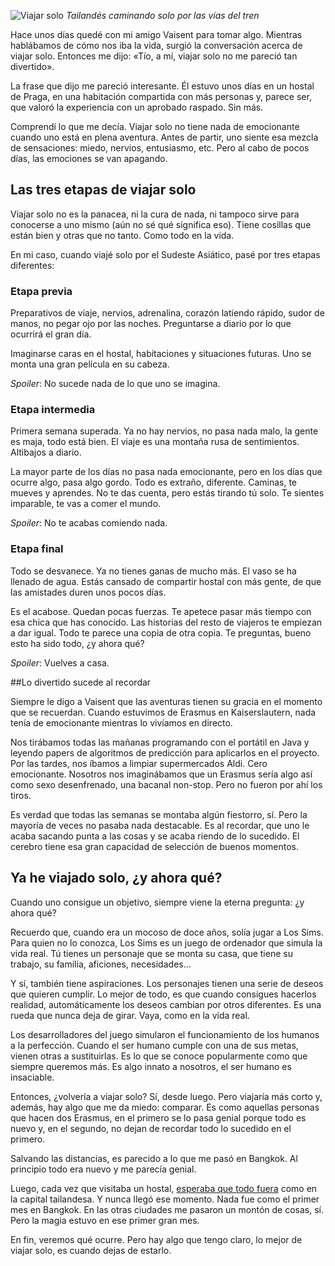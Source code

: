 ![Viajar solo](https://lh3.googleusercontent.com/2FXqezV0-6CNioT-i7Kldm9c9FMLY6RUYA7KNE9QP0vbvKDK-uSEyHlwA0bD9IL1bZqTN8cNBlTWEUSDWsg_9MZ46WQ9N-edCdPYXQA1KuTOLy9hd9S_u9NxfssWAxaIVWle1hKz_SzBB2U5TIGPDgyrKlBsFMuWUIoRX4CFrqB5ADqRZzYR98wRrP8qA9LLNgE9repQ8iOw4I_LU58REPM6QU_C9ku2HLDxP9B8JRKNUvmGe99gEgmIUdG7na41IBGLdwxxuLqPdecH3E1O3stLlXWZ2_ElDAbmu_A0odT0yYjLgRkJFqhUtCtm7rnjMtGy1MrSj2NoZi71ou_8WLBfvzN2GdLPGJPuf0jTRf9QQhrb6VIm-5cDi5gDgLBhoHe2Qdny3cZduZt1Sr44lCRXOnumm-3Fg_Uri0zB0hPQfttv6onTcvup21b-0sSSyvuOJ7Ox2g9MBOBmkkbRPNYyTEjePKuIOnW9BONkGgKm_QIr200NVJQnGytfRlvf_OCzFGDfKJXYFQ9fqjZBaDoXzCIqKCcVCNZN505PFUuxsQ-swsbk-CPYaFKqHq6_vWWyDJzn6oB1exAB8xsbcjp7cb3PodwNjQ9FYHojxxuMxseCQX3Bo5nIfWFZDnsM2jU0TfjEnyFcJWvVOoJB7xZggqVjnZKPLIIMwwrrP-4-F20=w800-no)
*Tailandés caminando solo por las vías del tren*

Hace unos días quedé con mi amigo Vaisent para tomar algo. Mientras hablábamos de cómo nos iba la vida, surgió la conversación acerca de viajar solo. Entonces me dijo: «Tío, a mí, viajar solo no me pareció tan divertido».

La frase que dijo me pareció interesante. Él estuvo unos días en un hostal de Praga, en una habitación compartida con más personas y, parece ser, que valoró la experiencia con un aprobado raspado. Sin más.

Comprendí lo que me decía. Viajar solo no tiene nada de emocionante cuando uno está en plena aventura. Antes de partir, uno siente esa mezcla de sensaciones: miedo, nervios, entusiasmo, etc. Pero al cabo de pocos días, las emociones se van apagando.

## Las tres etapas de viajar solo

Viajar solo no es la panacea, ni la cura de nada, ni tampoco sirve para conocerse a uno mismo (aún no sé qué significa eso). Tiene cosillas que están bien y otras que no tanto. Como todo en la vida.

En mi caso, cuando viajé solo por el Sudeste Asiático, pasé por tres etapas diferentes:

### Etapa previa

Preparativos de viaje, nervios, adrenalina, corazón latiendo rápido, sudor de manos, no pegar ojo por las noches. Preguntarse a diario por lo que ocurrirá el gran día.

Imaginarse caras en el hostal, habitaciones y situaciones futuras. Uno se monta una gran película en su cabeza.

*Spoiler*: No sucede nada de lo que uno se imagina.

### Etapa intermedia

Primera semana superada. Ya no hay nervios, no pasa nada malo, la gente es maja, todo está bien. El viaje es una montaña rusa de sentimientos. Altibajos a diario.

La mayor parte de los días no pasa nada emocionante, pero en los días que ocurre algo, pasa algo gordo. Todo es extraño, diferente. Caminas, te mueves y aprendes. No te das cuenta, pero estás tirando tú solo. Te sientes imparable, te vas a comer el mundo.

*Spoiler*: No te acabas comiendo nada.

### Etapa final

Todo se desvanece. Ya no tienes ganas de mucho más. El vaso se ha llenado de agua. Estás cansado de compartir hostal con más gente, de que las amistades duren unos pocos días.

Es el acabose. Quedan pocas fuerzas. Te apetece pasar más tiempo con esa chica que has conocido. Las historias del resto de viajeros te empiezan a dar igual. Todo te parece una copia de otra copia. Te preguntas, bueno esto ha sido todo, ¿y ahora qué?

*Spoiler*: Vuelves a casa.

##Lo divertido sucede al recordar

Siempre le digo a Vaisent que las aventuras tienen su gracia en el momento que se recuerdan. Cuando estuvimos de Erasmus en Kaiserslautern, nada tenía de emocionante mientras lo vivíamos en directo.

Nos tirábamos todas las mañanas programando con el portátil en Java y leyendo papers de algoritmos de predicción para aplicarlos en el proyecto. Por las tardes, nos íbamos a limpiar supermercados Aldi. Cero emocionante. Nosotros nos imaginábamos que un Erasmus sería algo así como sexo desenfrenado, una bacanal non-stop. Pero no fueron por ahí los tiros.

Es verdad que todas las semanas se montaba algún fiestorro, sí. Pero la mayoría de veces no pasaba nada destacable. Es al recordar, que uno le acaba sacando punta a las cosas y se acaba riendo de lo sucedido. El cerebro tiene esa gran capacidad de selección de buenos momentos.

## Ya he viajado solo, ¿y ahora qué?

Cuando uno consigue un objetivo, siempre viene la eterna pregunta: ¿y ahora qué?

Recuerdo que, cuando era un mocoso de doce años, solía jugar a Los Sims. Para quien no lo conozca, Los Sims es un juego de ordenador que simula la vida real. Tú tienes un personaje que se monta su casa, que tiene su trabajo, su familia, aficiones, necesidades...

Y sí, también tiene aspiraciones. Los personajes tienen una serie de deseos que quieren cumplir. Lo mejor de todo, es que cuando consigues hacerlos realidad, automáticamente los deseos cambian por otros diferentes. Es una rueda que nunca deja de girar. Vaya, como en la vida real.

Los desarrolladores del juego simularon el funcionamiento de los humanos a la perfección. Cuando el ser humano cumple con una de sus metas, vienen otras a sustituirlas. Es lo que se conoce popularmente como que siempre queremos más. Es algo innato a nosotros, el ser humano es insaciable.

Entonces, ¿volvería a viajar solo?
Sí, desde luego. Pero viajaría más corto y, además, hay algo que me da miedo: comparar. Es como aquellas personas que hacen dos Erasmus, en el primero se lo pasa genial porque todo es nuevo y, en el segundo, no dejan de recordar todo lo sucedido en el primero.

Salvando las distancias, es parecido a lo que me pasó en Bangkok. Al principio todo era nuevo y me parecía genial.

Luego, cada vez que visitaba un hostal, [esperaba que todo fuera](https://nomoresheet.es/nostalgia) como en la capital tailandesa. Y nunca llegó ese momento. Nada fue como el primer mes en Bangkok. En las otras ciudades me pasaron un montón de cosas, sí. Pero la magia estuvo en ese primer gran mes.

En fin, veremos qué ocurre. Pero hay algo que tengo claro, lo mejor de viajar solo, es cuando dejas de estarlo.